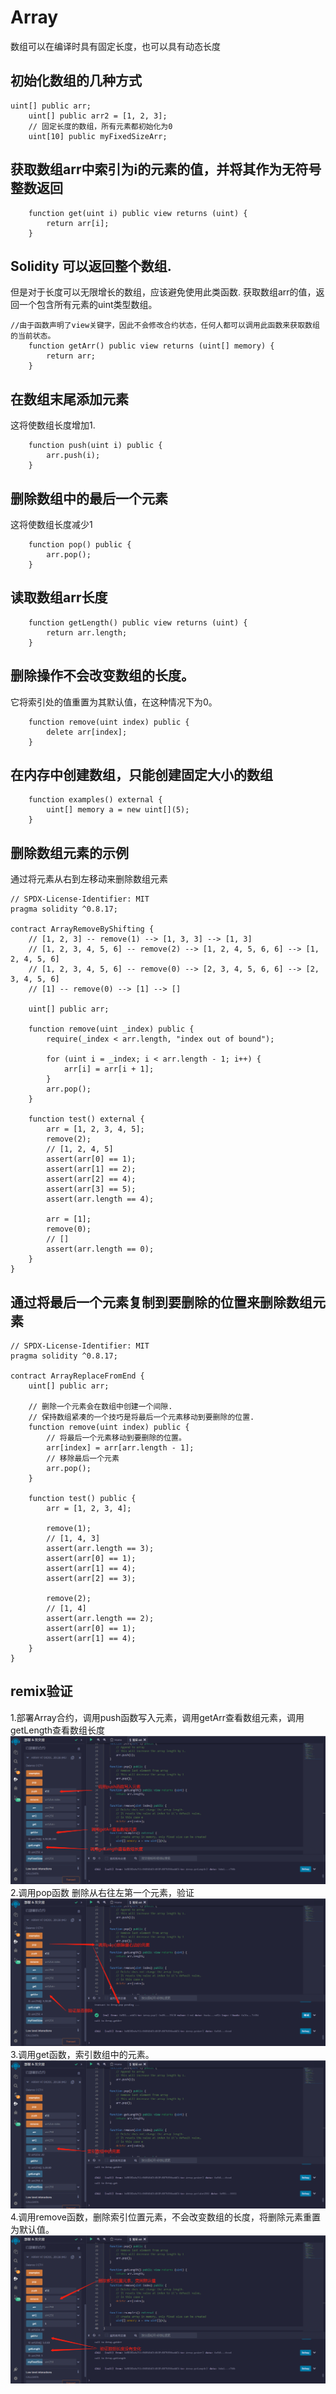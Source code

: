 # Array
数组可以在编译时具有固定长度，也可以具有动态长度

## 初始化数组的几种方式
```solidity
uint[] public arr;
    uint[] public arr2 = [1, 2, 3];
    // 固定长度的数组，所有元素都初始化为0
    uint[10] public myFixedSizeArr;
```

## 获取数组arr中索引为i的元素的值，并将其作为无符号整数返回
```solidity
    function get(uint i) public view returns (uint) {
        return arr[i];
    }
```

## Solidity 可以返回整个数组.
但是对于长度可以无限增长的数组，应该避免使用此类函数.
获取数组arr的值，返回一个包含所有元素的uint类型数组。
```solidity
//由于函数声明了view关键字，因此不会修改合约状态，任何人都可以调用此函数来获取数组的当前状态。
    function getArr() public view returns (uint[] memory) {
        return arr;
    }
```

## 在数组末尾添加元素
这将使数组长度增加1.
```solidity
    function push(uint i) public {
        arr.push(i);
    }
```

## 删除数组中的最后一个元素
这将使数组长度减少1
```solidity
    function pop() public {
        arr.pop();
    }
```

## 读取数组arr长度
```solidity
    function getLength() public view returns (uint) {
        return arr.length;
    }
```

## 删除操作不会改变数组的长度。
它将索引处的值重置为其默认值，在这种情况下为0。
```solidity
    function remove(uint index) public {
        delete arr[index];
    }
```

## 在内存中创建数组，只能创建固定大小的数组
```solidity
    function examples() external {
        uint[] memory a = new uint[](5);
    }
```


## 删除数组元素的示例
通过将元素从右到左移动来删除数组元素

```solidity
// SPDX-License-Identifier: MIT
pragma solidity ^0.8.17;

contract ArrayRemoveByShifting {
    // [1, 2, 3] -- remove(1) --> [1, 3, 3] --> [1, 3]
    // [1, 2, 3, 4, 5, 6] -- remove(2) --> [1, 2, 4, 5, 6, 6] --> [1, 2, 4, 5, 6]
    // [1, 2, 3, 4, 5, 6] -- remove(0) --> [2, 3, 4, 5, 6, 6] --> [2, 3, 4, 5, 6]
    // [1] -- remove(0) --> [1] --> []

    uint[] public arr;

    function remove(uint _index) public {
        require(_index < arr.length, "index out of bound");

        for (uint i = _index; i < arr.length - 1; i++) {
            arr[i] = arr[i + 1];
        }
        arr.pop();
    }

    function test() external {
        arr = [1, 2, 3, 4, 5];
        remove(2);
        // [1, 2, 4, 5]
        assert(arr[0] == 1);
        assert(arr[1] == 2);
        assert(arr[2] == 4);
        assert(arr[3] == 5);
        assert(arr.length == 4);

        arr = [1];
        remove(0);
        // []
        assert(arr.length == 0);
    }
}
```
## 通过将最后一个元素复制到要删除的位置来删除数组元素


```solidity
// SPDX-License-Identifier: MIT
pragma solidity ^0.8.17;

contract ArrayReplaceFromEnd {
    uint[] public arr;

    // 删除一个元素会在数组中创建一个间隙.
    // 保持数组紧凑的一个技巧是将最后一个元素移动到要删除的位置.
    function remove(uint index) public {
        // 将最后一个元素移动到要删除的位置。
        arr[index] = arr[arr.length - 1];
        // 移除最后一个元素
        arr.pop();
    }

    function test() public {
        arr = [1, 2, 3, 4];

        remove(1);
        // [1, 4, 3]
        assert(arr.length == 3);
        assert(arr[0] == 1);
        assert(arr[1] == 4);
        assert(arr[2] == 3);

        remove(2);
        // [1, 4]
        assert(arr.length == 2);
        assert(arr[0] == 1);
        assert(arr[1] == 4);
    }
}
```

## remix验证
1.部署Array合约，调用push函数写入元素，调用getArr查看数组元素，调用getLength查看数组长度
![13-1.jpg](img/13-1.jpg)
2.调用pop函数 删除从右往左第一个元素，验证
![13-2.jpg](img/13-2.jpg)
3.调用get函数，索引数组中的元素。
![13-3.jpg](img/13-3.jpg)
4.调用remove函数，删除索引位置元素，不会改变数组的长度，将删除元素重置为默认值。
![13-4.jpg](img/13-4.jpg)
